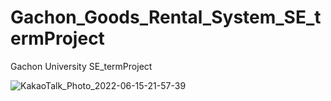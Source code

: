 # Gachon_Goods_Rental_System_SE_termProject
Gachon University SE_termProject

![KakaoTalk_Photo_2022-06-15-21-57-39](https://user-images.githubusercontent.com/90844568/173832629-37558e58-b31d-4ddc-b3ee-b9c66114f99e.png)

